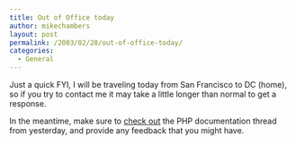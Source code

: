```yaml
---
title: Out of Office today
author: mikechambers
layout: post
permalink: /2003/02/28/out-of-office-today/
categories:
  - General
---
```



Just a quick FYI, I will be traveling today from San Francisco to DC (home), so if you try to contact me it may take a little longer than normal to get a response.

In the meantime, make sure to [check out][1] the PHP documentation thread from yesterday, and provide any feedback that you might have.

 [1]: http://www.markme.com/mesh/archives/001820.cfm